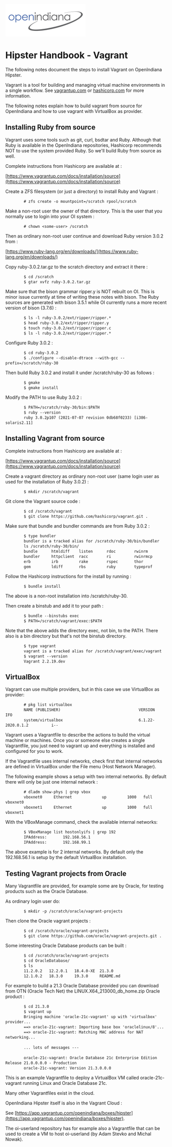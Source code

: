 <!--

The contents of this Documentation are subject to the Public Documentation License Version 1.01
 (the "License"); you may only use this Documentation if you comply with the terms of this License.
A copy of the License is available at http://illumos.org/license/PDL.


The Original Documentation is at https://squeak.org/documentation/

The Initial Writer of this Documentation is David Stes Copyright (C) 2021.
All Rights Reserved. (https://sourceforge.net/u/stes/profile).

Contributor(s): David Stes.

-->

<img src = "../../../Openindiana.png">

# Hipster Handbook - Vagrant

The following notes document the steps to install Vagrant on OpenIndiana Hipster.

Vagrant is a tool for building and managing virtual machine environments in a single workflow.  See [vagrantup.com](https://www.vagrantup.com/) or [hashicorp.com](https://www.hashicorp.com/) for more information.

The following notes explain how to build vagrant from source for OpenIndiana and how to use vagrant with VirtualBox as provider.

## Installing Ruby from source

Vagrant uses some tools such as git, curl, bsdtar and Ruby.  Although that Ruby is available in the OpenIndiana repositories, Hashicorp recommends NOT to use the system provided Ruby.  So we'll build Ruby from source as well.

Complete instructions from Hashicorp are available at :

[https://www.vagrantup.com/docs/installation/source](https://www.vagrantup.com/docs/installation/source)

Create a ZFS filesystem (or just a directory) to install Ruby and Vagrant :

```none
        # zfs create -o mountpoint=/scratch rpool/scratch
```

Make a non-root user the owner of that directory.  This is the user that you normally use to login into your OI system :

```none
        # chown <some-user> /scratch
```

Then as ordinary non-root user continue and download Ruby version 3.0.2 from :

[https://www.ruby-lang.org/en/downloads/](https://www.ruby-lang.org/en/downloads/)

Copy ruby-3.0.2.tar.gz to the scratch directory and extract it there :

```none
        $ cd /scratch
        $ gtar xvfz ruby-3.0.2.tar.gz
```

Make sure that the bison grammar ripper.y is NOT rebuilt on OI.  This is minor issue currently at time of writing these notes with bison.  The Ruby sources are generated with bison 3.5.1 while OI currently runs a more recent version of bison (3.7.6) :

```none
        $ ls -l ruby-3.0.2/ext/ripper/ripper.*
        $ head ruby-3.0.2/ext/ripper/ripper.y
        $ touch ruby-3.0.2/ext/ripper/ripper.c
        $ ls -l ruby-3.0.2/ext/ripper/ripper.*
```

Configure Ruby 3.0.2 :

```none
        $ cd ruby-3.0.2
        $ ./configure --disable-dtrace --with-gcc --prefix=/scratch/ruby-30
```

Then build Ruby 3.0.2 and install it under /scratch/ruby-30 as follows :

```none
        $ gmake
        $ gmake install
```

Modify the PATH to use Ruby 3.0.2 :

```none
        $ PATH=/scratch/ruby-30/bin:$PATH
        $ ruby --version
        ruby 3.0.2p107 (2021-07-07 revision 0db68f0233) [i386-solaris2.11]
```

## Installing Vagrant from source

Complete instructions from Hashicorp are available at :

[https://www.vagrantup.com/docs/installation/source](https://www.vagrantup.com/docs/installation/source)

Create a vagrant directory as ordinary non-root user (same login user as used for the installation of Ruby 3.0.2) :

```none
        $ mkdir /scratch/vagrant
```

Git clone the Vagrant source code :

```none
        $ cd /scratch/vagrant
        $ git clone https://github.com/hashicorp/vagrant.git .
```

Make sure that bundle and bundler commands are from Ruby 3.0.2 :

```none
        $ type bundler
        bundler is a tracked alias for /scratch/ruby-30/bin/bundler
        ls /scratch/ruby-30/bin/
        bundle      htmldiff    listen      rdoc        rwinrm
        bundler     httpclient  racc        ri          rwinrmcp
        erb         irb         rake        rspec       thor
        gem         ldiff       rbs         ruby        typeprof
```

Follow the Hashicorp instructions for the install by running :

```none
        $ bundle install
```

The above is a non-root installation into /scratch/ruby-30.

Then create a binstub and add it to your path :

```none
        $ bundle --binstubs exec
        $ PATH=/scratch/vagrant/exec:$PATH
```

Note that the above adds the directory exec, not bin, to the PATH.  There also is a bin directory but that's not the binstub directory.

```none
        $ type vagrant
        vagrant is a tracked alias for /scratch/vagrant/exec/vagrant
        $ vagrant --version
        Vagrant 2.2.19.dev
```

## VirtualBox

Vagrant can use multiple providers, but in this case we use VirtualBox as provider:

```none
        # pkg list virtualbox
        NAME (PUBLISHER)                                  VERSION                    IFO
        system/virtualbox                                 6.1.22-2020.0.1.2          i--
```

Vagrant uses a Vagrantfile to describe the actions to build the virtual machine or machines.  Once you or someone else creates a single Vagrantfile, you just need to vagrant up and everything is installed and configured for you to work.

If the Vagrantfile uses internal networks, check first that internal networks are defined in VirtualBox under the File menu (Host Network Manager).

The following example shows a setup with two internal networks.  By default there will only be just one internal network :

```none
        # dladm show-phys | grep vbox
        vboxnet0     Ethernet             up         1000   full      vboxnet0
        vboxnet1     Ethernet             up         1000   full      vboxnet1
```

With the VBoxManage command, check the available internal networks:

```none
        $ VBoxManage list hostonlyifs | grep 192
        IPAddress:       192.168.56.1
        IPAddress:       192.168.99.1
```

The above example is for 2 internal networks.  By default only the 192.168.56.1 is setup by the default VirtualBox installation.

## Testing Vagrant projects from Oracle

Many Vagrantfile are provided, for example some are by Oracle, for testing products such as the Oracle Database.

As ordinary login user do:

```none
        $ mkdir -p /scratch/oracle/vagrant-projects
```

Then clone the Oracle vagrant projects :

```none
        $ cd /scratch/oracle/vagrant-projects
        $ git clone https://github.com/oracle/vagrant-projects.git .
```

Some interesting Oracle Database products can be built :

```none
        $ cd /scratch/oracle/vagrant-projects
        $ cd OracleDatabase/
        $ ls
        11.2.0.2   12.2.0.1   18.4.0-XE  21.3.0
        12.1.0.2   18.3.0     19.3.0     README.md
```

For example to build a 21.3 Oracle Database provided you can download from OTN (Oracle Tech Net) the LINUX.X64_213000_db_home.zip Oracle product :

```none
        $ cd 21.3.0
        $ vagrant up
        Bringing machine 'oracle-21c-vagrant' up with 'virtualbox' provider...
        ==> oracle-21c-vagrant: Importing base box 'oraclelinux/8'...
        ==> oracle-21c-vagrant: Matching MAC address for NAT networking...

        ... lots of messages ---

        oracle-21c-vagrant: Oracle Database 21c Enterprise Edition Release 21.0.0.0.0 - Production
        oracle-21c-vagrant: Version 21.3.0.0.0
```

This is an example Vagrantfile to deploy a VirtualBox VM called oracle-21c-vagrant running Linux and Oracle Database 21c.

Many other Vagrantfiles exist in the cloud.

OpenIndiana Hipster itself is also in the Vagrant Cloud :

See [https://app.vagrantup.com/openindiana/boxes/hipster](https://app.vagrantup.com/openindiana/boxes/hipster).

The oi-userland repository has for example also a Vagrantfile that can be used to create a VM to host oi-userland (by Adam Stevko and Michal Nowak).

